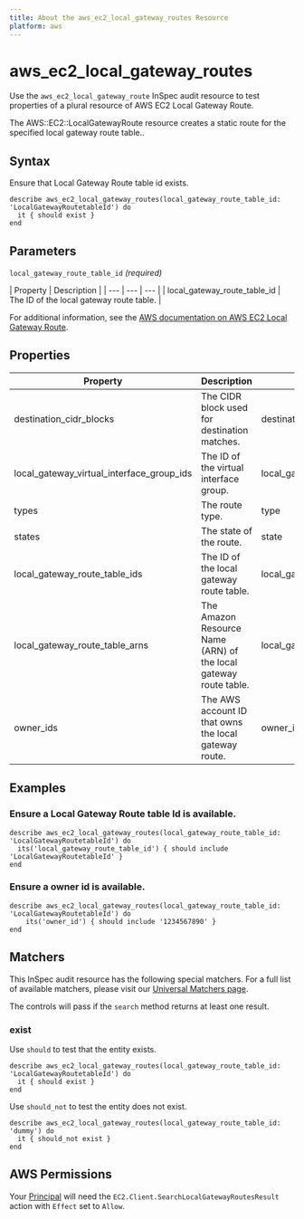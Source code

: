 ```yaml
---
title: About the aws_ec2_local_gateway_routes Resource
platform: aws
---
```


# aws_ec2_local_gateway_routes

Use the `aws_ec2_local_gateway_route` InSpec audit resource to test properties of a plural resource of AWS EC2 Local Gateway Route.

The AWS::EC2::LocalGatewayRoute resource creates a static route for the specified local gateway route table..

## Syntax

Ensure that Local Gateway Route table id exists.

    describe aws_ec2_local_gateway_routes(local_gateway_route_table_id: 'LocalGatewayRoutetableId') do
      it { should exist }
    end


## Parameters

`local_gateway_route_table_id` _(required)_

| Property | Description |
| --- | --- | --- |
| local_gateway_route_table_id | The ID of the local gateway route table. |

For additional information, see the [AWS documentation on AWS EC2 Local Gateway Route](https://docs.aws.amazon.com/AWSCloudFormation/latest/UserGuide/aws-resource-ec2-localgatewayroute.html).

## Properties

| Property | Description | Field | 
| --- | --- | --- |
| destination_cidr_blocks | The CIDR block used for destination matches.| destination_cidr_block |
| local_gateway_virtual_interface_group_ids | The ID of the virtual interface group. | local_gateway_virtual_interface_group_id |
| types | The route type. | type |
| states | The state of the route. | state |
| local_gateway_route_table_ids | The ID of the local gateway route table. | local_gateway_route_table_id |
| local_gateway_route_table_arns | The Amazon Resource Name (ARN) of the local gateway route table. | local_gateway_route_table_arn |
| owner_ids | The AWS account ID that owns the local gateway route. | owner_id |

## Examples

### Ensure a Local Gateway Route table Id is available.
    describe aws_ec2_local_gateway_routes(local_gateway_route_table_id: 'LocalGatewayRoutetableId') do
      its('local_gateway_route_table_id') { should include 'LocalGatewayRoutetableId' }
    end

### Ensure a owner id is available.
    describe aws_ec2_local_gateway_routes(local_gateway_route_table_id: 'LocalGatewayRoutetableId') do
        its('owner_id') { should include '1234567890' }
    end

## Matchers

This InSpec audit resource has the following special matchers. For a full list of available matchers, please visit our [Universal Matchers page](https://www.inspec.io/docs/reference/matchers/).

The controls will pass if the `search` method returns at least one result.

### exist


Use `should` to test that the entity exists.

    describe aws_ec2_local_gateway_routes(local_gateway_route_table_id: 'LocalGatewayRoutetableId') do
      it { should exist }
    end

Use `should_not` to test the entity does not exist.

    describe aws_ec2_local_gateway_routes(local_gateway_route_table_id: 'dummy') do
      it { should_not exist }
    end

## AWS Permissions

Your [Principal](https://docs.aws.amazon.com/IAM/latest/UserGuide/intro-structure.html#intro-structure-principal) will need the `EC2.Client.SearchLocalGatewayRoutesResult` action with `Effect` set to `Allow`.